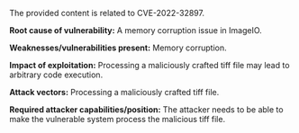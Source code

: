 The provided content is related to CVE-2022-32897.

**Root cause of vulnerability:** A memory corruption issue in ImageIO.

**Weaknesses/vulnerabilities present:** Memory corruption.

**Impact of exploitation:** Processing a maliciously crafted tiff file may lead to arbitrary code execution.

**Attack vectors:** Processing a maliciously crafted tiff file.

**Required attacker capabilities/position:** The attacker needs to be able to make the vulnerable system process the malicious tiff file.